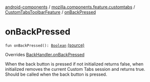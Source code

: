 [android-components](../../index.md) / [mozilla.components.feature.customtabs](../index.md) / [CustomTabsToolbarFeature](index.md) / [onBackPressed](./on-back-pressed.md)

# onBackPressed

`fun onBackPressed(): `[`Boolean`](https://kotlinlang.org/api/latest/jvm/stdlib/kotlin/-boolean/index.html) [(source)](https://github.com/mozilla-mobile/android-components/blob/master/components/feature/customtabs/src/main/java/mozilla/components/feature/customtabs/CustomTabsToolbarFeature.kt#L144)

Overrides [BackHandler.onBackPressed](../../mozilla.components.support.base.feature/-back-handler/on-back-pressed.md)

When the back button is pressed if not initialized returns false,
when initialized removes the current Custom Tabs session and returns true.
Should be called when the back button is pressed.

